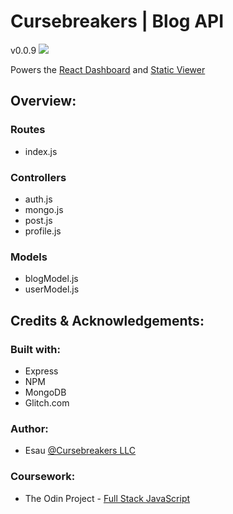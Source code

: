 # Cursebreakers | Blog API

v0.0.9 ![](/images/brkr-cloud.png)

Powers the [React Dashboard]() and [Static Viewer]()

## Overview:

### Routes
- index.js

### Controllers
- auth.js
- mongo.js
- post.js
- profile.js

### Models
- blogModel.js
- userModel.js

## Credits & Acknowledgements:

### Built with:

- Express
- NPM
- MongoDB
- Glitch.com

### Author:

- Esau [@Cursebreakers LLC](https://cursebreakers.net)

### Coursework:

- The Odin Project - [Full Stack JavaScript](https://www.theodinproject.com/lessons/nodejs-blog-api)